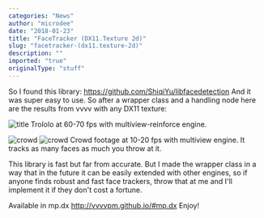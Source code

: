```yaml
---
categories: "News"
author: "microdee"
date: "2018-01-23"
title: "FaceTracker (DX11.Texture 2d)"
slug: "facetracker-(dx11.texture-2d)"
description: ""
imported: "true"
originalType: "stuff"
---
```



So I found this library: https://github.com/ShiqiYu/libfacedetection
And it was super easy to use. So after a wrapper class and a handling node here are the results from vvvv with any DX11 texture:

![title](https://media.giphy.com/media/3oFzlYOlr1taS3LeEw/giphy.gif)
Trololo at 60-70 fps with multiview-reinforce engine.

![crowd](https://media.giphy.com/media/3oFzml3dbiTWBPaLsY/giphy.gif)
![crowd](https://media.giphy.com/media/l49JQrmTNPRRu7jwI/giphy.gif)
Crowd footage at 10-20 fps with multiview engine. It tracks as many faces as much you throw at it.

This library is fast but far from accurate. But I made the wrapper class in a way that in the future it can be easily extended with other engines, so if anyone finds robust and fast face trackers, throw that at me and I'll implement it if they don't cost a fortune.

Available in mp.dx http://vvvvpm.github.io/#mp.dx
Enjoy!